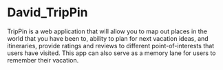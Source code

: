 # David_TripPin
TripPin is a web application that will allow you to map out places in the world that you have been to,
ability to plan for next vacation ideas, and itineraries, provide ratings and reviews to
different point-of-interests that users have visited. This app can also serve as a memory lane for users to remember their vacation.
